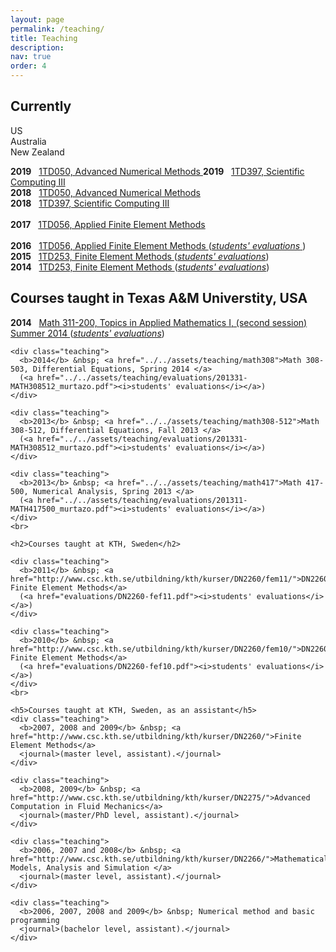 ```yaml
---
layout: page
permalink: /teaching/
title: Teaching
description:
nav: true
order: 4
---
```


<h2>Currently</h2>

<ul style="list-style-type:none; padding-left:0;">
         <li>US</li>
         <li>Australia</li>
         <li>New Zealand</li>
      </ul>


<b>2019</b> &nbsp;
<a href="http://www.uu.se/en/admissions/master/selma/kursplan/?kpid=34479&amp;type=1">
  1TD050,
  Advanced Numerical Methods
</a>
<b>2019</b> &nbsp;
<a href="http://www.uu.se/en/admissions/master/selma/kursplan/?kpid=38984&amp;type=1">
  1TD397,
  Scientific Computing III
</a> 		    
<b>2018</b> &nbsp;
<a href="http://www.uu.se/en/admissions/master/selma/kursplan/?kpid=34479&amp;type=1">
  1TD050,
  Advanced Numerical Methods
</a>
<br>
<b>2018</b> &nbsp;
<a href="http://www.uu.se/en/admissions/master/selma/kursplan/?kpid=38984&amp;type=1">
  1TD397,
  Scientific Computing III
</a> 		    
<br>
<b>2017</b> &nbsp;
<a href="http://www.it.uu.se/edu/course/homepage/fem/ht17/">
  1TD056,
  Applied Finite Element Methods
</a> 		    
<br>
<b>2016</b> &nbsp;
<a href="http://www.it.uu.se/edu/course/homepage/fem/ht16/">
  1TD056,
  Applied Finite Element Methods
</a> 
(<a href="../assets/teaching/evaluations/fem-16_evaluation.pdf"><i>students' evaluations</i>
</a>)
<br>
<b>2015</b> &nbsp;
<a href="http://www.it.uu.se/edu/course/homepage/fem/ht15/">
  1TD253,
  Finite Element Methods
</a> 
(<a href="evaluations/fem-15_evaluation.pdf"><i>students' evaluations</i></a>)
<br>
<b>2014</b> &nbsp;
<a href="http://www.it.uu.se/edu/course/homepage/fem/ht14/">
  1TD253,
  Finite Element Methods
</a> 
(<a href="evaluations/fem-14_evaluation.pdf"><i>students' evaluations</i></a>)
<br>

<h2>Courses taught in Texas A&amp;M Universtity, USA</h2>

<b>2014</b> &nbsp;
<a href="../../assets/teaching/math311">
  Math 311-200,
  Topics in Applied Mathematics I, (second session) Summer 2014
</a> 
(<a href="../../assets/teaching/evaluations/math_311_200.pdf"><i>students' evaluations</i></a>)
<br>

	<div class="teaching">
	  <b>2014</b> &nbsp; <a href="../../assets/teaching/math308">Math 308-503, Differential Equations, Spring 2014 </a> 
	  (<a href="../../assets/teaching/evaluations/201331-MATH308512_murtazo.pdf"><i>students' evaluations</i></a>)
	</div>

	<div class="teaching">
	  <b>2013</b> &nbsp; <a href="../../assets/teaching/math308-512">Math 308-512, Differential Equations, Fall 2013 </a> 
	  (<a href="../../assets/teaching/evaluations/201331-MATH308512_murtazo.pdf"><i>students' evaluations</i></a>)
	</div>

	<div class="teaching">
	  <b>2013</b> &nbsp; <a href="../../assets/teaching/math417">Math 417-500, Numerical Analysis, Spring 2013 </a> 
	  (<a href="../../assets/teaching/evaluations/201311-MATH417500_murtazo.pdf"><i>students' evaluations</i></a>)
	</div>
	<br>

	<h2>Courses taught at KTH, Sweden</h2>

	<div class="teaching">
	  <b>2011</b> &nbsp; <a href="http://www.csc.kth.se/utbildning/kth/kurser/DN2260/fem11/">DN2260, Finite Element Methods</a> 
	  (<a href="evaluations/DN2260-fef11.pdf"><i>students' evaluations</i></a>)
	</div>

	<div class="teaching">
	  <b>2010</b> &nbsp; <a href="http://www.csc.kth.se/utbildning/kth/kurser/DN2260/fem10/">DN2260, Finite Element Methods</a> 
	  (<a href="evaluations/DN2260-fef10.pdf"><i>students' evaluations</i></a>)
	</div>
	<br>

	<h5>Courses taught at KTH, Sweden, as an assistant</h5>
	<div class="teaching">
	  <b>2007, 2008 and 2009</b> &nbsp; <a href="http://www.csc.kth.se/utbildning/kth/kurser/DN2260/">Finite Element Methods</a> 
	  <journal>(master level, assistant).</journal>
	</div>

	<div class="teaching">
	  <b>2008, 2009</b> &nbsp; <a href="http://www.csc.kth.se/utbildning/kth/kurser/DN2275/">Advanced Computation in Fluid Mechanics</a>
	  <journal>(master/PhD level, assistant).</journal>
	</div>

	<div class="teaching">
	  <b>2006, 2007 and 2008</b> &nbsp; <a href="http://www.csc.kth.se/utbildning/kth/kurser/DN2266/">Mathematical Models, Analysis and Simulation </a>
	  <journal>(master level, assistant).</journal>
	</div>

	<div class="teaching">
	  <b>2006, 2007, 2008 and 2009</b> &nbsp; Numerical method and basic programming
	  <journal>(bachelor level, assistant).</journal>
	</div>


